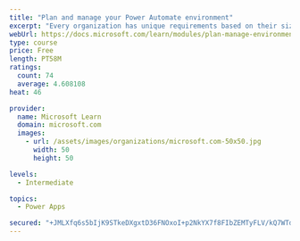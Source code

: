 ```yaml
---
title: "Plan and manage your Power Automate environment"
excerpt: "Every organization has unique requirements based on their size, location, data residency requirements, and desire for democratized access to tools like Power Apps and Power Automate. This module discusses considerations that impact how an organization chooses to secure and govern their Power Platform environments."
webUrl: https://docs.microsoft.com/learn/modules/plan-manage-environment/
type: course
price: Free
length: PT58M
ratings:
  count: 74
  average: 4.608108
heat: 46

provider:
  name: Microsoft Learn
  domain: microsoft.com
  images:
    - url: /assets/images/organizations/microsoft.com-50x50.jpg
      width: 50
      height: 50

levels:
  - Intermediate

topics:
  - Power Apps

secured: "+JMLXfq6s5bIjK9STkeDXgxtD36FNOxoI+p2NkYX7f8FIbZEMTyFLV/kQ7WTdrf3FVoplmvWCgFQOjLIPkrB4+LvUWAa0tN9BgVsDyH7mWNdcALct+DVB/wHu0NN/exzICBJWCH4ItNY8Jmkqa2y7CqTG7lFV1ea006/F9IT7q1CivYn9D1OqNWG4kAI6ciZlqvW5yc55CFAN34lh3S9yuY5U0QxJA6RuDOj02HnQRfQiT37g/t+EdY2l+TUVWQH1K4lN4M7WmdnMrrzeHgYEGY79hOpRdU3u2hnzShcSs+0UVZ5tJj/NCWwfPwtiShhnraTyNDYKaKvMcHyR2pyUkGIvSuZ/hAljPfMIp5fWzZ0hv4QsUospgosqEyg7MbVXCRDDPvuwdlgdga91mfsr0q4uilAht0tL3+hMiMtBnY=;xDgbgYXmKXmclQZnhAt7PA=="
---
```


